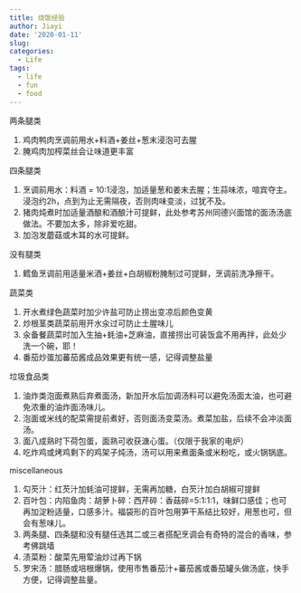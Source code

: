 ```yaml
---
title: 烧饭经验
author: Jiayi
date: '2020-01-11'
slug:
categories:
  - Life
tags:
  - life
  - fun
  - food
---
```


两条腿类  

1. 鸡肉鸭肉烹调前用水+料酒+姜丝+葱末浸泡可去腥  
1. 腌鸡肉加榨菜丝会让味道更丰富  
  
四条腿类    
  
1. 烹调前用水：料酒 = 10:1浸泡，加适量葱和姜末去腥；生蒜味浓，喧宾夺主。浸泡约2h，点到为止无需隔夜，否则肉味变淡，过犹不及。  
1. 猪肉炖煮时加适量酒酿和酒酿汁可提鲜，此处参考苏州同德兴面馆的面汤汤底做法。不要加太多，除非爱吃甜。  
1. 加泡发蘑菇或木耳的水可提鲜。  
  
没有腿类  

1. 鳕鱼烹调前用适量米酒+姜丝+白胡椒粉腌制过可提鲜，烹调前洗净擦干。  
  
蔬菜类  

1. 开水煮绿色蔬菜时加少许盐可防止捞出变凉后颜色变黄  
2. 炒根茎类蔬菜前用开水汆过可防止土腥味儿
3. 汆备餐蔬菜时加入生抽+蚝油+芝麻油，直接捞出可装饭盒不用再拌，此处少洗一个碗，耶！  
4. 番茄炒蛋加蕃茄酱成品效果更有统一感，记得调整盐量  
  
垃圾食品类  

1. 油炸类泡面煮熟后弃煮面汤，新加开水后加调汤料可以避免汤面太油，也可避免浓重的油炸面汤味儿。  
2. 泡面或米线的配菜需提前煮好，否则面汤变菜汤。煮菜加盐，后续不会冲淡面汤。  
3. 面八成熟时下荷包蛋，面熟可收获溏心蛋。（仅限于我家的电炉）  
4. 吃炸鸡或烤鸡剩下的鸡架子炖汤，汤可以用来煮面条或米粉吃，或火锅锅底。
  
miscellaneous  
  
1. 勾芡汁：红芡汁加蚝油可提鲜，无需再加糖，白芡汁加白胡椒可提鲜  
2. 百叶包：内陷鱼肉：胡萝卜碎：西芹碎：香菇碎=5:1:1:1，味鲜口感佳；也可再加淀粉适量，口感多汁。福袋形的百叶包用笋干系结比较好，用葱也可，但会有葱味儿。  
3. 两条腿、四条腿和没有腿任选其二或三者搭配烹调会有奇特的混合的香味，参考佛跳墙  
4. 渍菜粉：酸菜先用荤油炒过再下锅  
5. 罗宋汤：腊肠或培根爆锅，使用市售番茄汁+蕃茄酱或番茄罐头做汤底，快手方便，记得调整盐量。  

